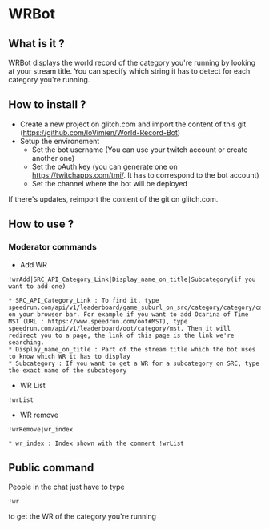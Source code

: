 # WRBot

## What is it ?

WRBot displays the world record of the category you're running by looking at your stream title. You can specify which string it has to detect for each category you're running.

## How to install ?

- Create a new project on glitch.com and import the content of this git (https://github.com/loVimien/World-Record-Bot)
- Setup the environement
  - Set the bot username (You can use your twitch account or create another one)
  - Set the oAuth key (you can generate one on https://twitchapps.com/tmi/. It has to correspond to the bot account)
  - Set the channel where the bot will be deployed
 
 If there's updates, reimport the content of the git on glitch.com.

## How to use ?

### Moderator commands

- Add WR

```
!wrAdd|SRC_API_Category_Link|Display_name_on_title|Subcategory(if you want to add one)
```

    * SRC_API_Category_Link : To find it, type speedrun.com/api/v1/leaderboard/game_suburl_on_src/category/category/category_suburl_on_src on your browser bar. For example if you want to add Ocarina of Time MST (URL : https://www.speedrun.com/oot#MST), type speedrun.com/api/v1/leaderboard/oot/category/mst. Then it will redirect you to a page, the link of this page is the link we're searching.
    * Display_name_on_title : Part of the stream title which the bot uses to know which WR it has to display
    * Subcategory : If you want to get a WR for a subcategory on SRC, type the exact name of the subcategory

- WR List

```
!wrList
```

- WR remove

```
!wrRemove|wr_index
```

    * wr_index : Index shown with the comment !wrList
    
## Public command
People in the chat just have to type 
```
!wr 
```
to get the WR of the category you're running
